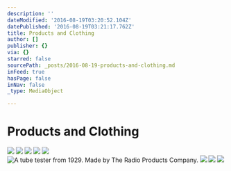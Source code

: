 ```yaml
---
description: ''
dateModified: '2016-08-19T03:20:52.104Z'
datePublished: '2016-08-19T03:21:17.762Z'
title: Products and Clothing
author: []
publisher: {}
via: {}
starred: false
sourcePath: _posts/2016-08-19-products-and-clothing.md
inFeed: true
hasPage: false
inNav: false
_type: MediaObject

---
```

# Products and Clothing
![](https://the-grid-user-content.s3-us-west-2.amazonaws.com/e0fccee2-51ed-4eac-b720-996b14f9f569.jpg)
![](https://s3-us-west-2.amazonaws.com/the-grid-img/p/e34f8fb312bde8e33a7687e7d7f4ede10c79dcc1.jpg)
![](https://the-grid-user-content.s3-us-west-2.amazonaws.com/e41a95bc-8dc1-4d91-86a7-770f5aa39f60.jpg)
![](https://the-grid-user-content.s3-us-west-2.amazonaws.com/25535312-c135-4388-82ca-7967f2afe116.jpg)
![](https://the-grid-user-content.s3-us-west-2.amazonaws.com/739af9fc-a567-41e7-b307-174e11d4bbd5.jpg)
![A tube tester from 1929. Made by The Radio Products Company.](https://the-grid-user-content.s3-us-west-2.amazonaws.com/b87c42cf-2bf4-4838-a873-51f9cb83656f.jpg)
![](https://the-grid-user-content.s3-us-west-2.amazonaws.com/e5644147-e2d5-4848-838b-5510e2ffb121.jpg)
![](https://the-grid-user-content.s3-us-west-2.amazonaws.com/c1f33aa9-0717-4575-8c41-a070b8e9822d.jpg)
![](https://the-grid-user-content.s3-us-west-2.amazonaws.com/caf9295e-d101-4720-95e2-c3de67cbc552.jpg)